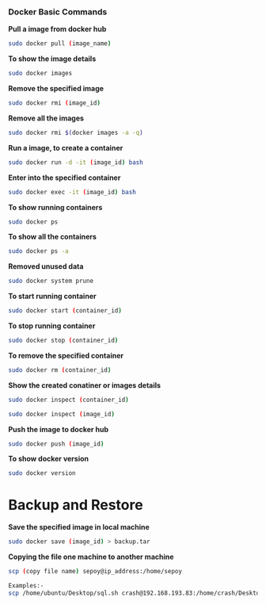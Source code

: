 ### Docker Basic Commands

**Pull a image from docker hub**
```bash
sudo docker pull (image_name)
```
**To show the image details**
```bash
sudo docker images
```
**Remove the specified image**
```bash
sudo docker rmi (image_id)
```
**Remove all the images**
```bash
sudo docker rmi $(docker images -a -q)
```
**Run a image, to create a container**
```bash
sudo docker run -d -it (image_id) bash
```
**Enter into the specified container**
```bash
sudo docker exec -it (image_id) bash
```
**To show running containers**
```bash
sudo docker ps
```
**To show all the containers**
```bash
sudo docker ps -a
```
**Removed unused data**
```bash
sudo docker system prune
```
**To start running container**
```bash
sudo docker start (container_id)
```
**To stop running container**
```bash
sudo docker stop (container_id)
```
**To remove the specified container**
```bash
sudo docker rm (container_id)
```
**Show the created conatiner or images details**
```bash
sudo docker inspect (container_id) 
```          
```bash
sudo docker inspect (image_id)
```
**Push the image to docker hub**
```bash
sudo docker push (image_id)
```
**To show docker version**
```bash
sudo docker version
```

# Backup and Restore
**Save the specified image in local machine**
```bash
sudo docker save (image_id) > backup.tar
```
**Copying the file one machine to another machine**
```bash
scp (copy file name) sepoy@ip_address:/home/sepoy

Examples:-
scp /home/ubuntu/Desktop/sql.sh crash@192.168.193.83:/home/crash/Desktop/ashli-project
```
